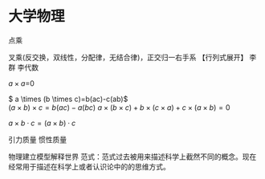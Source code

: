 # 大学物理

点乘 

叉乘(反交换，双线性，分配律，无结合律)，正交归一右手系 【行列式展开】   李群 李代数

$a \times a$=0

$ a \times (b \times c)=b(ac)-c(ab)$  
$(a \times b) \times c=b(ac)-a(bc)$
$a \times (b \times c) + b \times(c \times a) + c \times (a \times b) = 0$

$a \times b · c=(a \times b)·c$


引力质量 惯性质量

物理建立模型解释世界   范式：范式过去被用来描述科学上截然不同的概念。现在经常用于描述在科学上或者认识论中的的思维方式。
